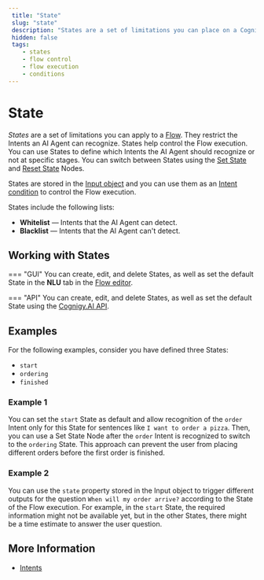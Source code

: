 ```yaml
---
 title: "State" 
 slug: "state" 
 description: "States are a set of limitations you can place on a Cognigy.AI Flow that restrict the Intents the AI Agent can recognize."
 hidden: false 
 tags:
    - states
    - flow control
    - flow execution
    - conditions
---
```

# State

_States_ are a set of limitations you can apply to a [Flow](../../build/flows/overview.md). They restrict the Intents an AI Agent can recognize. States help control the Flow execution. You can use States to define which Intents the AI Agent should recognize or not at specific stages. You can switch between States using the [Set State](../../build/node-reference/logic/set-state.md) and [Reset State](../../build/node-reference/logic/reset-state.md) Nodes.

States are stored in the [Input object](../../build/ai-agent-memory/input.md) and you can use them as an [Intent condition](../../empower/nlu/intents/conditions.md) to control the Flow execution.

States include the following lists:

- **Whitelist** — Intents that the AI Agent can detect.
- **Blacklist** — Intents that the AI Agent can't detect.

## Working with States

=== "GUI"
    You can create, edit, and delete States, as well as set the default State in the **NLU** tab in the [Flow editor](../../build/flows/editor.md).

=== "API"
    You can create, edit, and delete States, as well as set the default State using the [Cognigy.AI API](https://api-trial.cognigy.ai/openapi#tag--FlowStates-v2.0).

## Examples

For the following examples, consider you have defined three States:

- `start`
- `ordering`
- `finished`

### Example 1

You can set the `start` State as default and allow recognition of the `order` Intent only for this State for sentences like `I want to order a pizza`. Then, you can use a Set State Node after the `order` Intent is recognized to switch to the `ordering` State. This approach can prevent the user from placing different orders before the first order is finished.

### Example 2

You can use the `state` property stored in the Input object to trigger different outputs for the question `When will my order arrive?` according to the State of the Flow execution. For example, in the `start` State, the required information might not be available yet, but in the other States, there might be a time estimate to answer the user question.

## More Information

- [Intents](../../empower/nlu/intents/overview.md)